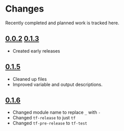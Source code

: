 # Changes
Recently completed and planned work is tracked here.

## [0.0.2](.) [0.1.3](.)
- Created early releases

## [0.1.5](.)
- Cleaned up files
- Improved variable and output descriptions.

## [0.1.6](.)
- Changed module name to replace `_` with `-`
- Changed `tf-release` to just `tf`
- Changed `tf-pre-release` to `tf-test`
